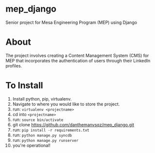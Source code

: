 mep_django
==========

Senior project for Mesa Engineering Program (MEP) using Django

About
=====
The project involves creating a Content Management System (CMS) for MEP that incorporates the authentication of users
through their LinkedIn profiles. 

To Install
==========
1. Install python, pip, virtualenv.
2. Navigate to where you would like to store the project.
3. run: `virtualenv <projectname>`
4. cd into `<projectname>`
5. run: `source bin/activate`
6. git clone https://github.com/danthemanvsqz/mep_django.git
6. run: `pip install -r requirements.txt`
7. run: `python manage.py syncdb`
8. run: `python manage.py runserver`
9. you're operational!
